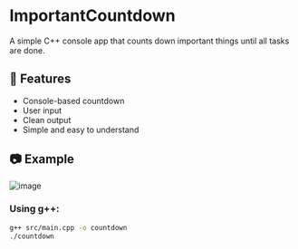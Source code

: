 # ImportantCountdown

A simple C++ console app that counts down important things until all tasks are done.

## 🚀 Features
- Console-based countdown
- User input
- Clean output
- Simple and easy to understand

## 📷 Example
![image](https://github.com/user-attachments/assets/91cec7ae-63c6-483f-aa0d-dde886ba716d)

### Using g++:

```bash
g++ src/main.cpp -o countdown
./countdown
